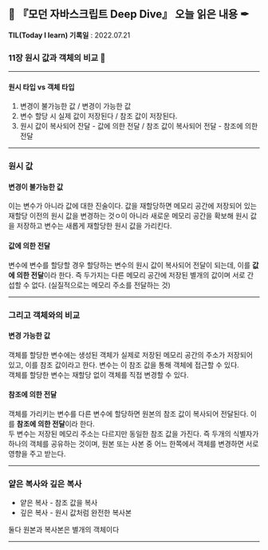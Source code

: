## 📕 『모던 자바스크립트 Deep Dive』 오늘 읽은 내용 ✒

**TIL(Today I learn) 기록일** : 2022.07.21

### 11장 원시 값과 객체의 비교 📑
---
#### 원시 타입 vs 객체 타입
1. 변경이 불가능한 값 / 변경이 가능한 값
2. 변수 할당 시 실제 값이 저장된다 / 참조 값이 저장된다.
3. 원시 값이 복사되어 잔달 - 값에 의한 전달 / 참조 값이 복사되어 전달 - 참조에 의한 전달

---

### 원시 값
#### 변경이 불가능한 값
이는 변수가 아니라 값에 대한 진술이다. 값을 재할당하면 메모리 공간에 저장되어 있는 재할당 이전의 원시 값을 변경하는 것ㅇ이 아니라 새로운 메모리 공간을 확보해 원시 값을 저장하고 변수는 새롭게 재할당한 원시 값을 가리킨다.

#### 값에 의한 전달
변수에 변수를 할당할 경우 할당하는 변수의 원시 값이 복사되어 전달이 되는데, 이를 <strong>값에 의한 전달</strong>이라 한다. 즉 두가지는 다른 메모리 공간에 저장된 별개의 값이며 서로 간섭할 수 없다. (실질적으로는 메모리 주소를 전달하는 것)

---

### 그리고 객체와의 비교
#### 변경 가능한 값
객체를 할당한 변수에는 생성된 객체가 실제로 저장된 메모리 공간의 주소가 저장되어 있고, 이를 참조 값이라고 한다. 변수는 이 참조 값을 통해 객체에 접근할 수 있다. <br>객체를 할당한 변수는 재할당 없이 객체를 직접 변경할 수 있다.

#### 참조에 의한 전달
객체를 가리키는 변수를 다른 변수에 할당하면 원본의 참조 값이 복사되어 전달된다. 이를 <strong>참조에 의한 전달</strong>이라 한다.<br>
두 변수는 저장된 메모리 주소는 다르지만 동일한 참조 값을 가진다. 즉 두개의 식별자가 하나의 객체를 공유하는 것이며, 원본 또는 사본 중 어느 한쪽에서 객체를 변경하면 서로 영향을 주고 받는다.

---

### 얕은 복사와 깊은 복사
- 얕은 복사 - 참조 값을 복사
- 깊은 복사 - 원시 값처럼 완전한 복사본<br>

둘다 원본과 복사본은 별개의 객체이다

---